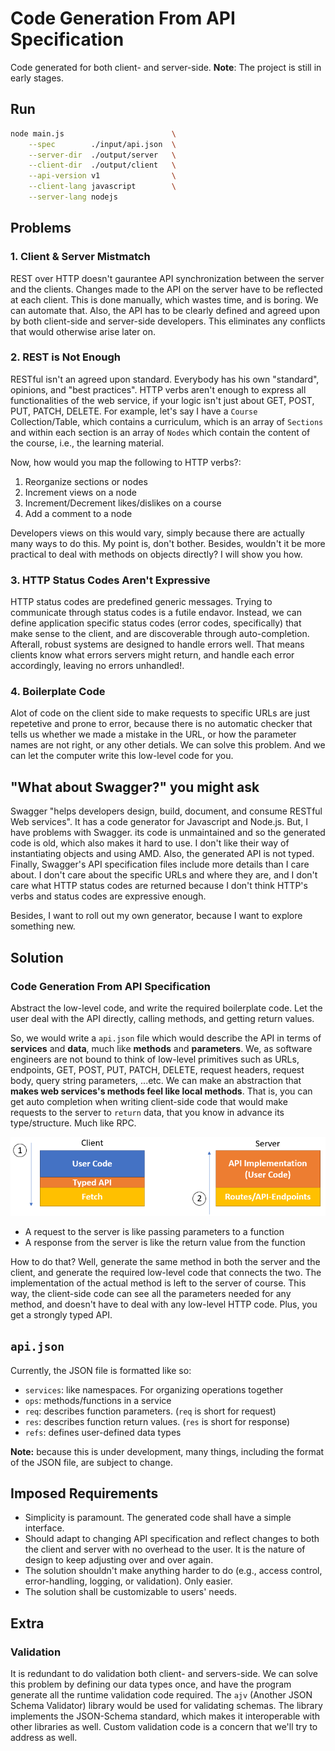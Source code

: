 # Code Generation From API Specification
Code generated for both client- and server-side. **Note**: The project is still in early stages.

## Run
```bash
node main.js                        \
    --spec        ./input/api.json  \
    --server-dir  ./output/server   \
    --client-dir  ./output/client   \
    --api-version v1                \
    --client-lang javascript        \
    --server-lang nodejs
```

## Problems
### 1. Client & Server Mistmatch
REST over HTTP doesn't gaurantee API synchronization between the server and the clients. Changes made to the API on the server have to be reflected at each client. This is done manually, which wastes time, and is boring. We can automate that. Also, the API has to be clearly defined and agreed upon by both client-side and server-side developers. This eliminates any conflicts that would otherwise arise later on.

### 2. REST is Not Enough
RESTful isn't an agreed upon standard. Everybody has his own "standard", opinions, and "best practices". HTTP verbs aren't enough to express all functionalities of the web service, if your logic isn't just about GET, POST, PUT, PATCH, DELETE. For example, let's say I have a `Course` Collection/Table, which contains a curriculum, which is an array of `Sections` and within each section is an array of `Nodes` which contain the content of the course, i.e., the learning material.

Now, how would you map the following to HTTP verbs?:
1. Reorganize sections or nodes
2. Increment views on a node
3. Increment/Decrement likes/dislikes on a course
4. Add a comment to a node

Developers views on this would vary, simply because there are actually many ways to do this. My point is, don't bother. Besides, wouldn't it be more practical to deal with methods on objects directly? I will show you how.

### 3. HTTP Status Codes Aren't Expressive
HTTP status codes are predefined generic messages. Trying to communicate through status codes is a futile endavor. Instead, we can define application specific status codes (error codes, specifically) that make sense to the client, and are discoverable through auto-completion. Afterall, robust systems are designed to handle errors well. That means clients know what errors servers might return, and handle each error accordingly, leaving no errors unhandled!.

### 4. Boilerplate Code
Alot of code on the client side to make requests to specific URLs are just repetetive and prone to error, because there is no automatic checker that tells us whether we made a mistake in the URL, or how the parameter names are not right, or any other detials. We can solve this problem. And we can let the computer write this low-level code for you.

## "What about Swagger?" you might ask
Swagger "helps developers design, build, document, and consume RESTful Web services". It has a code generator for Javascript and Node.js. But, I have problems with Swagger. its code is unmaintained and so the generated code is old, which also makes it hard to use. I don't like their way of instantiating objects and using AMD. Also, the generated API is not typed. Finally, Swagger's API specification files include more details than I care about. I don't care about the specific URLs and where they are, and I don't care what HTTP status codes are returned because I don't think HTTP's verbs and status codes are expressive enough.

Besides, I want to roll out my own generator, because I want to explore something new.

## Solution
### Code Generation From API Specification
Abstract the low-level code, and write the required boilerplate code. Let the user deal with the API directly, calling methods, and getting return values.

So, we would write a `api.json` file which would describe the API in terms of **services** and **data**, much like **methods** and **parameters**. We, as software engineers are not bound to think of low-level primitives such as URLs, endpoints, GET, POST, PUT, PATCH, DELETE, request headers, request body, query string parameters, ...etc. We can make an abstraction that **makes web services's methods feel like local methods**. That is, you can get auto completion when writing client-side code that would make requests to the server to `return` data, that you know in advance its type/structure. Much like RPC.

![Figure1](./img/figure1.png)

- A request to the server is like passing parameters to a function
- A response from the server is like the return value from the function

How to do that? Well, generate the same method in both the server and the client, and generate the required low-level code that connects the two. The implementation of the actual method is left to the server of course. This way, the client-side code can see all the parameters needed for any method, and doesn't have to deal with any low-level HTTP code. Plus, you get a strongly typed API.

## `api.json`
Currently, the JSON file is formatted like so:
- `services`: like namespaces. For organizing operations together
- `ops`: methods/functions in a service
- `req`: describes function parameters. (`req` is short for request)
- `res`: describes function return values. (`res` is short for response)
- `refs`: defines user-defined data types

**Note:** because this is under development, many things, including the format of the JSON file, are subject to change.

## Imposed Requirements
- Simplicity is paramount. The generated code shall have a simple interface.
- Should adapt to changing API specification and reflect changes to both the client and server with no overhead to the user. It is the nature of design to keep adjusting over and over again.
- The solution shouldn't make anything harder to do (e.g., access control, error-handling, logging, or validation). Only easier.
- The solution shall be customizable to users' needs.


## Extra
### Validation
It is redundant to do validation both client- and servers-side. We can solve this problem by defining our data types once, and have the program generate all the runtime validation code required. The `ajv` (Another JSON Schema Validator) library would be used for validating schemas. The library implements the JSON-Schema standard, which makes it interoperable with other libraries as well. Custom validation code is a concern that we'll try to address as well.